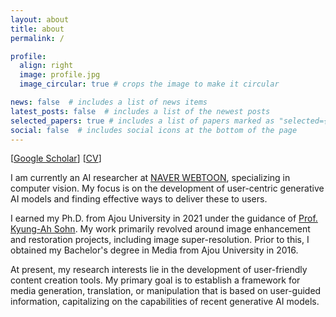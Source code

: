 ```yaml
---
layout: about
title: about
permalink: /

profile:
  align: right
  image: profile.jpg
  image_circular: true # crops the image to make it circular

news: false  # includes a list of news items
latest_posts: false  # includes a list of the newest posts
selected_papers: true # includes a list of papers marked as "selected={true}"
social: false  # includes social icons at the bottom of the page
---
```

[[Google Scholar](https://scholar.google.com/citations?user=cFSb6QQAAAAJ)] [[CV](assets/CV.pdf)]

I am currently an AI researcher at [NAVER WEBTOON](https://webtoonscorp.com/en/), specializing in computer vision. My focus is on the development of user-centric generative AI models and finding effective ways to deliver these to users.

I earned my Ph.D. from Ajou University in 2021 under the guidance of [Prof. Kyung-Ah Sohn](https://sites.google.com/site/kasohn/home). My work primarily revolved around image enhancement and restoration projects, including image super-resolution. Prior to this, I obtained my Bachelor's degree in Media from Ajou University in 2016.

At present, my research interests lie in the development of user-friendly content creation tools. My primary goal is to establish a framework for media generation, translation, or manipulation that is based on user-guided information, capitalizing on the capabilities of recent generative AI models.
